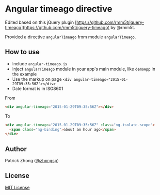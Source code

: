 Angular timeago directive
=========================

Edited based on this jQuery plugin [https://github.com/rmm5t/jquery-timeago](https://github.com/rmm5t/jquery-timeago) by @rmm5t.

Provided a directive `angularTimeago` from module `angularTimeago`.

## How to use

* Include `angular-timeago.js`
* Inject `angularTimeago` module in your app's main module, like `demoApp` in the example
* Use the markup on page `<div angular-timeago="2015-01-29T09:35:56Z"></div>`
* Date format is in ISO8601


From
```html
<div angular-timeago="2015-01-29T09:35:56Z"></div>
```
To
```html
<div angular-timeago="2015-01-29T09:35:56Z" class="ng-isolate-scope">
  <span class="ng-binding">about an hour ago</span>
</div>
```

## Author
Patrick Zhong ([@zhongsp](https://twitter.com/zhongsp))

## License
[MIT License](http://www.opensource.org/licenses/mit-license.php)
